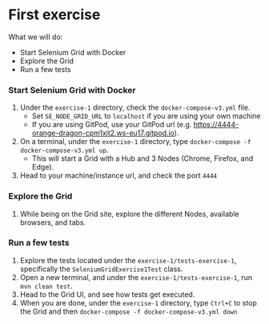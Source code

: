 # First exercise

What we will do:

* Start Selenium Grid with Docker
* Explore the Grid
* Run a few tests

### Start Selenium Grid with Docker

1. Under the `exercise-1` directory, check the `docker-compose-v3.yml` file. 
    * Set `SE_NODE_GRID_URL` to `localhost` if you are using your own machine
    * If you are using GitPod, use your GitPod url (e.g. https://4444-orange-dragon-cpm1xit2.ws-eu17.gitpod.io).
2. On a terminal, under the `exercise-1` directory, type `docker-compose -f docker-compose-v3.yml up`. 
    * This will start a Grid with a Hub and 3 Nodes (Chrome, Firefox, and Edge).
3. Head to your machine/instance url, and check the port `4444`


### Explore the Grid

1. While being on the Grid site, explore the different Nodes, available browsers, and tabs.

### Run a few tests

1. Explore the tests located under the `exercise-1/tests-exercise-1`, specifically the `SeleniumGridExercise1Test` class.
2. Open a new terminal, and under the `exercise-1/tests-exercise-1`, run `mvn clean test`.
3. Head to the Grid UI, and see how tests get executed.
4. When you are done, under the `exercise-1` directory, type `Ctrl+C` to stop the Grid and then `docker-compose -f docker-compose-v3.yml down`
